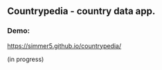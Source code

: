 ## Countrypedia - country data app.

### Demo:

https://simmer5.github.io/countrypedia/

(in progress)
